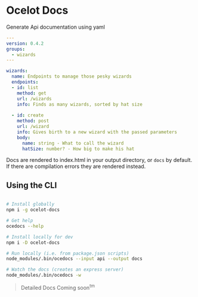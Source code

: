 # Ocelot Docs

Generate Api documentation using yaml

```yaml
---
version: 0.4.2
groups:
  - wizards
---

wizards:
  name: Endpoints to manage those pesky wizards
  endpoints:
  - id: list
    method: get
    url: /wizards
    info: Finds as many wizards, sorted by hat size
    
  - id: create
    method: post
    url: /wizard
    info: Gives birth to a new wizard with the passed parameters
    body:
      name: string - What to call the wizard
      hatSize: number? - How big to make his hat
```

Docs are rendered to index.html in your output directory, or `docs` by default. If there are compilation errors they are rendered instead.

## Using the CLI

```bash

# Install globally
npm i -g ocelot-docs

# Get help
ocedocs --help

# Install locally for dev
npm i -D ocelot-docs

# Run locally (i.e. from package.json scripts)
node_modules/.bin/ocedocs --input api --output docs

# Watch the docs (creates an express server)
node_modules/.bin/ocedocs -w

```

> Detailed Docs Coming soon<sup>tm</sup>
